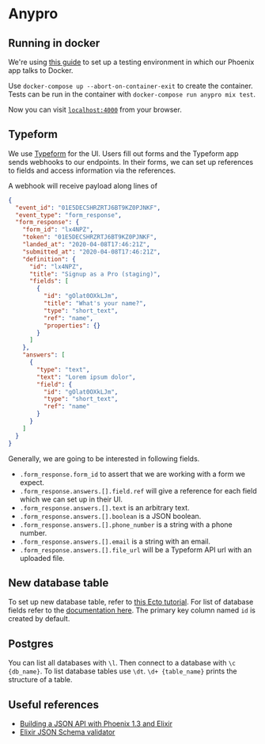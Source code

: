 # Anypro

## Running in docker
We're using [this guide][docker-with-phoenix] to set up a testing environment in
which our Phoenix app talks to Docker.

Use `docker-compose up --abort-on-container-exit` to create the container. Tests
can be run in the container with `docker-compose run anypro mix test`.

Now you can visit [`localhost:4000`](http://localhost:4000) from your browser.

## Typeform
We use [Typeform][typeform] for the UI. Users fill out forms and the Typeform
app sends webhooks to our endpoints. In their forms, we can set up references to
fields and access information via the references.

A webhook will receive payload along lines of
```json
{
  "event_id": "01E5DECSHRZRTJ6BT9KZ0PJNKF",
  "event_type": "form_response",
  "form_response": {
    "form_id": "lx4NPZ",
    "token": "01E5DECSHRZRTJ6BT9KZ0PJNKF",
    "landed_at": "2020-04-08T17:46:21Z",
    "submitted_at": "2020-04-08T17:46:21Z",
    "definition": {
      "id": "lx4NPZ",
      "title": "Signup as a Pro (staging)",
      "fields": [
        {
          "id": "gOlat0OXkLJm",
          "title": "What's your name?",
          "type": "short_text",
          "ref": "name",
          "properties": {}
        }
      ]
    },
    "answers": [
      {
        "type": "text",
        "text": "Lorem ipsum dolor",
        "field": {
          "id": "gOlat0OXkLJm",
          "type": "short_text",
          "ref": "name"
        }
      }
    ]
  }
}
```

Generally, we are going to be interested in following fields.
- `.form_response.form_id` to assert that we are working with a form we expect.
- `.form_response.answers.[].field.ref` will give a reference for each field
  which we can set up in their UI.
- `.form_response.answers.[].text` is an arbitrary text.
- `.form_response.answers.[].boolean` is a JSON boolean.
- `.form_response.answers.[].phone_number` is a string with a phone number.
- `.form_response.answers.[].email` is a string with an email.
- `.form_response.answers.[].file_url` will be a Typeform API url with an
  uploaded file.

## New database table
To set up new database table, refer to [this Ecto tutorial][ecto-new-table]. For
list of database fields refer to the [documentation here][ecto-types]. The
primary key column named `id` is created by default.

## Postgres
You can list all databases with `\l`. Then connect to a database with
`\c {db_name}`. To list database tables use `\dt`. `\d+ {table_name}` prints the
structure of a table.

## Useful references
- [Building a JSON API with Phoenix 1.3 and Elixir][building-json-api]
- [Elixir JSON Schema validator][validate-json-schema]

<!-- Invisible List of References -->
[docker-with-phoenix]: https://github.com/fireproofsocks/phoenix-docker-compose
[typeform]: https://www.typeform.com
[ecto-new-table]: https://hexdocs.pm/phoenix/ecto.html
[ecto-types]: https://hexdocs.pm/ecto/Ecto.Type.html#types
[building-json-api]: https://dev.to/lobo_tuerto/building-a-json-api-with-phoenix-13-and-elixir-ooo
[validate-json-schema]: https://github.com/jonasschmidt/ex_json_schema
